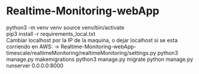 # Realtime-Monitoring-webApp

python3 -m venv venv
source venv/bin/activate  
pip3 install -r requirements_local.txt    
Cambiar localhost por la IP de la maquina, o dejar localhost si se esta corriendo en AWS:
-> Realtime-Monitoring-webApp-timescale/realtimeMonitoring/realtimeMonitoring/settings.py
python3 manage.py makemigrations
python3 manage.py migrate
python manage.py runserver 0.0.0.0:8000